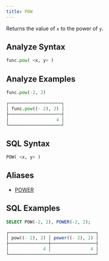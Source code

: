 ```yaml
---
title: POW
---
```


Returns the value of `x` to the power of `y`. 

## Analyze Syntax

```python
func.pow( <x, y> )
```

## Analyze Examples

```python
func.pow(-2, 2)

┌────────────────────┐
│ func.pow((- 2), 2) │
├────────────────────┤
│                  4 │ 
└────────────────────┘
```

## SQL Syntax

```sql
POW( <x, y> )
```

## Aliases

- [POWER](../power)

## SQL Examples

```sql
SELECT POW(-2, 2), POWER(-2, 2);

┌─────────────────────────────────┐
│ pow((- 2), 2) │ power((- 2), 2) │
├───────────────┼─────────────────┤
│             4 │               4 │
└─────────────────────────────────┘
```